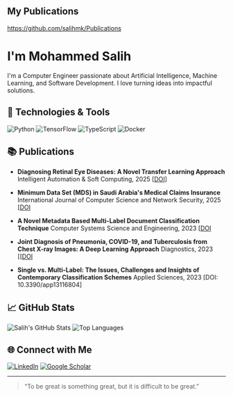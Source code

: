 ## My Publications
https://github.com/salihmk/Publications
#  I'm Mohammed Salih

I'm a Computer Engineer passionate about Artificial Intelligence, Machine Learning, and Software Development. I love turning ideas into impactful solutions.

## 🔧 Technologies & Tools

![Python](https://img.shields.io/badge/-Python-3776AB?style=flat&logo=python&logoColor=white)
![TensorFlow](https://img.shields.io/badge/-TensorFlow-FF6F00?style=flat&logo=tensorflow&logoColor=white)
![TypeScript](https://img.shields.io/badge/-TypeScript-3178C6?style=flat&logo=typescript&logoColor=white)
![Docker](https://img.shields.io/badge/-Docker-2496ED?style=flat&logo=docker&logoColor=white)

## 📚 Publications
- **Diagnosing Retinal Eye Diseases: A Novel Transfer Learning Approach**
Intelligent Automation & Soft Computing, 2025
[[DOI](https://10.32604/iasc.2025.059080)]

- **Minimum Data Set (MDS) in Saudi Arabia's Medical Claims Insurance**
International Journal of Computer Science and Network Security, 2025
[[DOI](https://10.22937/IJCSNS.2025.25.2.5])

- **A Novel Metadata Based Multi-Label Document Classification Technique**
Computer Systems Science and Engineering, 2023
[[DOI](https://10.32604/csse.2023.033844])

- **Joint Diagnosis of Pneumonia, COVID-19, and Tuberculosis from Chest X-ray Images: A Deep Learning Approach**
Diagnostics, 2023
[[[DOI](https://10.3390/diagnostics13152562])

- **Single vs. Multi-Label: The Issues, Challenges and Insights of Contemporary Classification Schemes**
Applied Sciences, 2023
[DOI: 10.3390/app13116804]

## 📈 GitHub Stats

![Salih's GitHub Stats](https://github-readme-stats.vercel.app/api?username=salihmk&show_icons=true&theme=radical)
![Top Languages](https://github-readme-stats.vercel.app/api/top-langs/?username=salihmk&layout=compact&theme=radical)

## 🌐 Connect with Me

[![LinkedIn](https://img.shields.io/badge/-LinkedIn-0077B5?style=flat&logo=linkedin&logoColor=white)](https://www.linkedin.com/in/salihmk)
[![Google Scholar](https://img.shields.io/badge/-Google%20Scholar-4285F4?style=flat&logo=google-scholar&logoColor=white)](https://scholar.google.com/citations?user=YOUR_ID)

---

> “To be great is something great, but it is difficult to be great.”  
